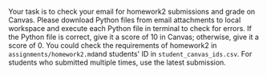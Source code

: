 Your task is to check your email for homework2 submissions and grade on Canvas. Please download Python files from email attachments to local workspace and execute each Python file in terminal to check for errors. If the Python file is correct, give it a score of 10 in Canvas; otherwise, give it a score of 0. You could check the requirements of homework2 in `assignments/homework2.md`and students' ID in `student_canvas_ids.csv`. For students who submitted multiple times, use the latest submission.